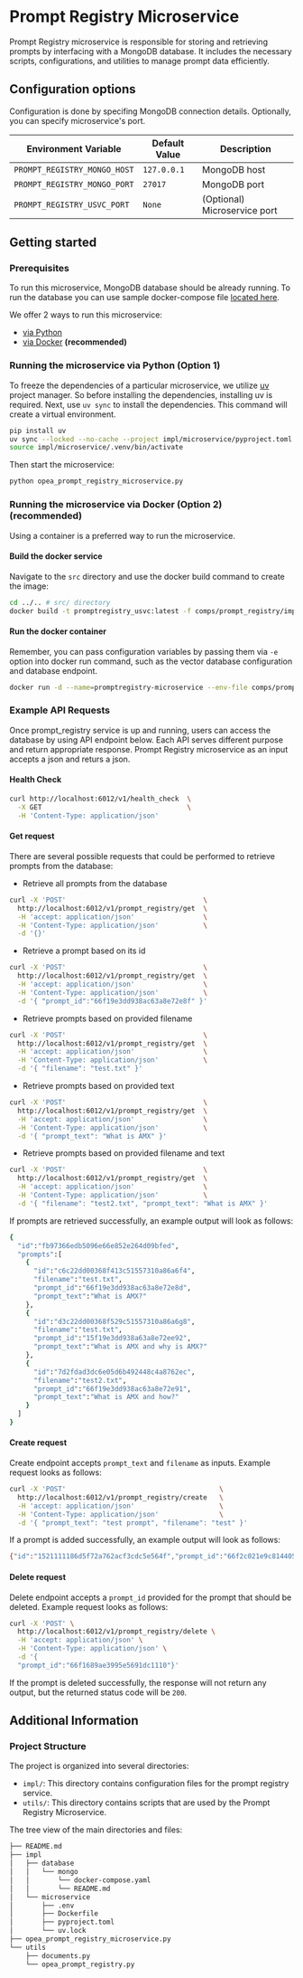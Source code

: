 # Prompt Registry Microservice

Prompt Registry microservice is responsible for storing and retrieving prompts by interfacing with a MongoDB database. It includes the necessary scripts, configurations, and utilities to manage prompt data efficiently.

## Configuration options

Configuration is done by specifing MongoDB connection details. Optionally, you can specify microservice's port.

| Environment Variable    | Default Value     | Description |
|-------------------------|-------------------|-------------|
| `PROMPT_REGISTRY_MONGO_HOST` | `127.0.0.1` | MongoDB host |
| `PROMPT_REGISTRY_MONGO_PORT` | `27017` | MongoDB port |
| `PROMPT_REGISTRY_USVC_PORT` | `None` | (Optional) Microservice port |

## Getting started
### Prerequisites

To run this microservice, MongoDB database should be already running. To run the database you can use sample docker-compose file [located here](./impl/database/mongo).

We offer 2 ways to run this microservice:
  - [via Python](#running-the-microservice-via-python-option-1)
  - [via Docker](#running-the-microservice-via-docker-option-2) **(recommended)**

### Running the microservice via Python (Option 1)

To freeze the dependencies of a particular microservice, we utilize [uv](https://github.com/astral-sh/uv) project manager. So before installing the dependencies, installing uv is required.
Next, use `uv sync` to install the dependencies. This command will create a virtual environment.

```bash
pip install uv
uv sync --locked --no-cache --project impl/microservice/pyproject.toml
source impl/microservice/.venv/bin/activate
```

Then start the microservice:

```bash
python opea_prompt_registry_microservice.py
```

### Running the microservice via Docker (Option 2) **(recommended)**

Using a container is a preferred way to run the microservice.

#### Build the docker service

Navigate to the `src` directory and use the docker build command to create the image:

```bash
cd ../.. # src/ directory
docker build -t promptregistry_usvc:latest -f comps/prompt_registry/impl/microservice/Dockerfile .
```

#### Run the docker container

Remember, you can pass configuration variables by passing them via `-e` option into docker run command, such as the vector database configuration and database endpoint.

```bash
docker run -d --name=promptregistry-microservice --env-file comps/prompt_registry/impl/microservice/.env --network=host promptregistry_usvc:latest
```

### Example API Requests

Once prompt_registry service is up and running, users can access the database by using API endpoint below. Each API serves different purpose and return appropriate response. Prompt Registry microservice as an input accepts a json and returs a json.

#### Health Check

```bash
curl http://localhost:6012/v1/health_check  \
  -X GET                                    \
  -H 'Content-Type: application/json'
```

#### Get request

There are several possible requests that could be performed to retrieve prompts from the database:

- Retrieve all prompts from the database

```bash
curl -X 'POST'                                  \
  http://localhost:6012/v1/prompt_registry/get  \
  -H 'accept: application/json'                 \
  -H 'Content-Type: application/json'           \
  -d '{}'
```

- Retrieve a prompt based on its id

```bash
curl -X 'POST'                                  \
  http://localhost:6012/v1/prompt_registry/get  \
  -H 'accept: application/json'                 \
  -H 'Content-Type: application/json'           \
  -d '{ "prompt_id":"66f19e3dd938ac63a8e72e8f" }'
```

- Retrieve prompts based on provided filename

```bash
curl -X 'POST'                                  \
  http://localhost:6012/v1/prompt_registry/get  \
  -H 'accept: application/json'                 \
  -H 'Content-Type: application/json'           \
  -d '{ "filename": "test.txt" }'
```

- Retrieve prompts based on provided text

```bash
curl -X 'POST'                                  \
  http://localhost:6012/v1/prompt_registry/get  \
  -H 'accept: application/json'                 \
  -H 'Content-Type: application/json'           \
  -d '{ "prompt_text": "What is AMX" }'
```

- Retrieve prompts based on provided filename and text

```bash
curl -X 'POST'                                  \
  http://localhost:6012/v1/prompt_registry/get  \
  -H 'accept: application/json'                 \
  -H 'Content-Type: application/json'           \
  -d '{ "filename": "test2.txt", "prompt_text": "What is AMX" }'
```

If prompts are retrieved successfully, an example output will look as follows:

```bash
{
  "id":"fb97366edb5096e66e852e264d09bfed",
  "prompts":[
    {
      "id":"c6c22dd00368f413c51557310a86a6f4",
      "filename":"test.txt",
      "prompt_id":"66f19e3dd938ac63a8e72e8d",
      "prompt_text":"What is AMX?"
    },
    {
      "id":"d3c22dd00368f529c51557310a86a6g8",
      "filename":"test.txt",
      "prompt_id":"15f19e3dd938a63a8e72ee92",
      "prompt_text":"What is AMX and why is AMX?"
    },
    {
      "id":"7d2fdad3dc6e05d6b492448c4a8762ec",
      "filename":"test2.txt",
      "prompt_id":"66f19e3dd938ac63a8e72e91",
      "prompt_text":"What is AMX and how?"
    }
  ]
}
```

#### Create request

Create endpoint accepts `prompt_text` and `filename` as inputs.
Example request looks as follows:

```bash
curl -X 'POST'                                      \
  http://localhost:6012/v1/prompt_registry/create   \
  -H 'accept: application/json'                     \
  -H 'Content-Type: application/json'               \
  -d '{ "prompt_text": "test prompt", "filename": "test" }'
```

If a prompt is added successfully, an example output will look as follows:

```bash
{"id":"1521111186d5f72a762acf3cdc5e564f","prompt_id":"66f2c021e9c8144058413159"}
```

#### Delete request

Delete endpoint accepts a `prompt_id` provided for the prompt that should be deleted. Example request looks as follows:

```bash
curl -X 'POST' \
  http://localhost:6012/v1/prompt_registry/delete \
  -H 'accept: application/json' \
  -H 'Content-Type: application/json' \
  -d '{
  "prompt_id":"66f1689ae3995e5691dc1110"}'
```

If the prompt is deleted successfully, the response will not return any output, but the returned status code will be `200`.

## Additional Information

### Project Structure

The project is organized into several directories:

- `impl/`: This directory contains configuration files for the prompt registry service.
- `utils/`: This directory contains scripts that are used by the Prompt Registry Microservice.

The tree view of the main directories and files:

```bash
├── README.md
├── impl
│   ├── database
│   │   └── mongo
│   │       └── docker-compose.yaml
│   │       └── README.md
│   └── microservice
│       ├── .env
│       ├── Dockerfile
│       ├── pyproject.toml
│       └── uv.lock
├── opea_prompt_registry_microservice.py
└── utils
    ├── documents.py
    └── opea_prompt_registry.py

```